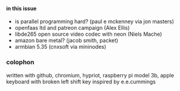 #### in this issue

* is parallel programming hard? (paul e mckenney via jon masters)
* openfaas ltd and patreon campaign (Alex Ellis)
* libde265 open source video codec with neon (Niels Mache)
* amazon bare metal? (jacob smith, packet)
* armbian 5.35 (cnxsoft via mininodes)

### colophon

written with github, chromium, hypriot, raspberry pi model 3b, apple keyboard with broken left shift key
inspired by e.e.cummings
